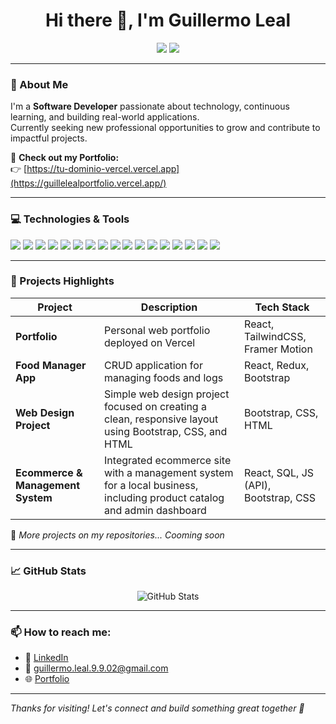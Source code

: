 <h1 align="center">Hi there 👋, I'm Guillermo Leal</h1>

<p align="center">
  <img src="https://img.shields.io/badge/Software%20Developer-blue?style=for-the-badge" />
  <img src="https://img.shields.io/badge/Open%20to%20Work-green?style=for-the-badge" />
</p>

---

### 🚀 About Me
I'm a **Software Developer** passionate about technology, continuous learning, and building real-world applications.  
Currently seeking new professional opportunities to grow and contribute to impactful projects.

🔗 **Check out my Portfolio:**  
👉 [https://tu-dominio-vercel.vercel.app](https://guillelealportfolio.vercel.app/)

---

### 💻 Technologies & Tools
<p>
  <img src="https://img.shields.io/badge/HTML5-orange?style=flat&logo=html5&logoColor=white"/>
  <img src="https://img.shields.io/badge/CSS3-blue?style=flat&logo=css3&logoColor=white"/>
  <img src="https://img.shields.io/badge/JavaScript-yellow?style=flat&logo=javascript&logoColor=white"/>
  <img src="https://img.shields.io/badge/TypeScript-blue?style=flat&logo=typescript&logoColor=white"/>
  <img src="https://img.shields.io/badge/React-cyan?style=flat&logo=react&logoColor=white"/>
  <img src="https://img.shields.io/badge/TailwindCSS-teal?style=flat&logo=tailwindcss&logoColor=white"/>
  <img src="https://img.shields.io/badge/Node.js-green?style=flat&logo=node.js&logoColor=white"/>
  <img src="https://img.shields.io/badge/Java-red?style=flat&logo=java&logoColor=white"/>
  <img src="https://img.shields.io/badge/Python-yellow?style=flat&logo=python&logoColor=white"/>
  <img src="https://img.shields.io/badge/Bootstrap-purple?style=flat&logo=bootstrap&logoColor=white"/>
  <img src="https://img.shields.io/badge/Git-F05032?style=flat&logo=git&logoColor=white"/>
  <img src="https://img.shields.io/badge/GitHub-181717?style=flat&logo=github&logoColor=white"/>
  <img src="https://img.shields.io/badge/Figma-F24E1E?style=flat&logo=figma&logoColor=white"/>
  <img src="https://img.shields.io/badge/SQL-4479A1?style=flat&logo=postgresql&logoColor=white"/>
  <img src="https://img.shields.io/badge/REST%20API-005571?style=flat&logo=api&logoColor=white"/>
  <img src="https://img.shields.io/badge/SCRUM-6DB33F?style=flat&logo=scrumalliance&logoColor=white"/>
  <img src="https://img.shields.io/badge/Vercel-000000?style=flat&logo=vercel&logoColor=white"/>
</p>

---

### 📂 Projects Highlights
| Project | Description | Tech Stack |
|-------- |------------ |----------- |
| **Portfolio** | Personal web portfolio deployed on Vercel | React, TailwindCSS, Framer Motion |
| **Food Manager App** | CRUD application for managing foods and logs | React, Redux, Bootstrap |
| **Web Design Project** | Simple web design project focused on creating a clean, responsive layout using Bootstrap, CSS, and HTML | Bootstrap, CSS, HTML |
| **Ecommerce & Management System** | Integrated ecommerce site with a management system for a local business, including product catalog and admin dashboard | React, SQL, JS (API), Bootstrap, CSS |

📌 *More projects on my repositories... Cooming soon*

---

### 📈 GitHub Stats
<p align="center">
  <img src="https://github-readme-stats.vercel.app/api?username=GuilleLeaal&show_icons=true&theme=github_dark" alt="GitHub Stats" />
</p>

---

### 📫 How to reach me:
- 💼 [LinkedIn](https://www.linkedin.com/in/guillermo-leal-b4659329b/)
- 📧 guillermo.leal.9.9.02@gmail.com
- 🌐 [Portfolio](https://guillelealportfolio.vercel.app/)

---

_Thanks for visiting! Let's connect and build something great together 🚀_
